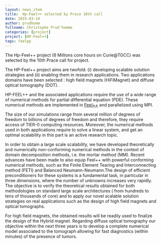 ```yaml
---
layout: news_item
title:  Hp-Feel++ selected by Prace 10th call
date: 2015-03-10
author: prudhomm
fullname: Christophe Prud'homme
categories: [project]
project: [HP-Feel++]
tags: feelpp
---
```


The Hp-Feel++ project (6 Millions core hours on Curie@TGCC) was selected by
the 10th Prace call for project.


The HP-Feel++ project aims are twofold: (i) developing scalable solution strategies and (ii) enabling them in research applications. Two applications domains have been selected : high field magnets (HiFiMagnet) and diffuse optical tomography (DOT).

HP-FEEL++ and the associated applications require the use of a wide range of numerical methods for partial differential equation (PDE). These numerical methods are implemented in [Feel++](http://www.feelpp.org) and parallelized using MPI.

The size of our simulations range from several million of degrees of freedom to billions of degrees of freedom and therefore, they require access of TIER-0 computing resources. Moreover, the numerical methods used in both applications require to solve a linear system, and get an optimal scalability in this part is an active research topic.

In order to obtain a large scale scalability, we have developed theoretically and numerically non-conforming numerical methods in the context of domain decomposition methods, i.e. the mortar method (MM). Recent advances have been made to also equip Feel++ with powerful conforming numerical methods, such as the Finite Element Tearing and Interconnecting method (FETI) and Balanced Neumann-Neumann.The design of efficient preconditioners for these systems is a fundamental task, in particular in three dimensions, where the number of unknowns increases very rapidly. The objective is to verify the theoretical results obtained for both methodologies on standard large scale architectures ( from hundreds to tens of thousands of core) and to apply our novel scalable solution strategies on real applications such as the design of high field magnets and optical tomographs.

For high field magnets, the obtained results will be readily used to finalize the design of the Hybrid magnet. Regarding diffuse optical tomography our objective within the next three years is to develop a complete numerical model associated to the tomograph allowing for fast diagnostics (within minutes) of the presence of tumors.
